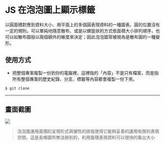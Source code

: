 # JS 在泡泡圖上顯示標籤

以圓面積對應到資料大小、用平面上的多個圓表現資料的一種圖表。圓的位置沒有一定的規則，可以單純地隨意散布、或是以螺旋狀的方式依面積大小排列順序，也可以如散布圖般以兩個額外的維度來決定；因此泡泡圖常被視為是散布圖的一種變形。

## 使用方式
- 把整個專案複製一份到你的電腦裡，這裡指的「內容」不是只有檔案，而是指所有整個專案的歷史紀錄、分支、標籤等內容都會複製一份下來。
```sh
$ git clone
```

----

## 畫面截圖
![](https://i.imgur.com/1TvV1Ga.png)
> 泡泡圖運用面積的呈現形式與彈性的排版使得它能夠妥善的運用有限的表現空間，這是長條圖所無法辦到的，利用面積表現資料可以很快的看出大小
